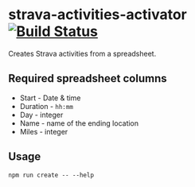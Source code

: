 # strava-activities-activator [![Build Status](https://travis-ci.org/gabrielmdeal/strava-activities-activator.svg?branch=master)](https://travis-ci.org/gabrielmdeal/strava-activities-activator)

Creates Strava activities from a spreadsheet.

## Required spreadsheet columns

* Start - Date & time
* Duration - `hh:mm`
* Day - integer
* Name - name of the ending location
* Miles - integer

## Usage

`npm run create -- --help`
